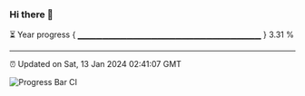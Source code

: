 ### Hi there 👋

⏳ Year progress { ▁▁▁▁▁▁▁▁▁▁▁▁▁▁▁▁▁▁▁▁▁▁▁▁▁▁▁▁▁▁ } 3.31 %

---

⏰ Updated on Sat, 13 Jan 2024 02:41:07 GMT

![Progress Bar CI](https://github.com/IshwaranRudhara/GIT-ACTION/workflows/Progress%20Bar%20CI/badge.svg)
